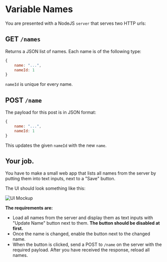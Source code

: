 # Variable Names

You are presented with a NodeJS `server` that serves two HTTP urls:

## GET `/names`

Returns a JSON list of names. Each name is of the following type:

```javascript
{
    name: "...",
    nameId: 1
}
```

`nameId` is unique for every name.

## POST `/name`

The payload for this post is in JSON format:

```javascript
{
    name: "...",
    nameId: 1
}
```

This updates the given `nameId` with the new `name`.

## Your job.

You have to make a small web app that lists all names from the server by putting them into text inputs, next to a "Save" button.

The UI should look something like this:

![UI Mockup](https://raw.githubusercontent.com/HackBulgaria/Frontend-JavaScript-1/master/exams/exam2/2-Variable-Names/mockup.png)

__The requirements are:__

* Load all names from the server and display them as text inputs with "Update Name" button next to them. __The button should be disabled at first.__
* Once the name is changed, enable the button next to the changed name.
* When the button is clicked, send a POST to `/name` on the server with the required payload. After you have received the response, reload all names.
